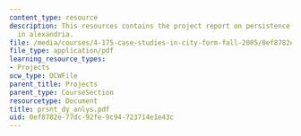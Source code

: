 ```yaml
---
content_type: resource
description: This resources contains the project report on persistence of civic structure
  in alexandria.
file: /media/courses/4-175-case-studies-in-city-form-fall-2005/0ef8782e77dc92fe9c94723714e1e43c_prsnt_dy_anlys.pdf
file_type: application/pdf
learning_resource_types:
- Projects
ocw_type: OCWFile
parent_title: Projects
parent_type: CourseSection
resourcetype: Document
title: prsnt_dy_anlys.pdf
uid: 0ef8782e-77dc-92fe-9c94-723714e1e43c
---
```

